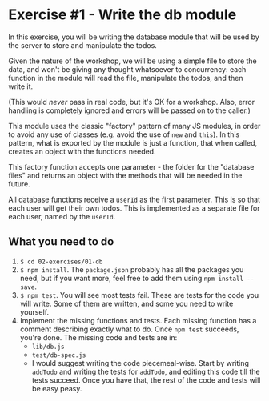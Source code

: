 # Exercise #1 - Write the db module
In this exercise, you will be writing the database module that will be used
by the server to store and manipulate the todos.

Given the nature of the workshop, we will be using a simple file to store the
data, and won't be giving any thought whatsoever to concurrency: 
each function in the module will read the file, manipulate the todos,
and then write it.

(This would _never_ pass in real code, but it's OK for a
workshop. Also, error handling is completely ignored and errors will be passed
on to the caller.)

This module uses the classic "factory" pattern of many JS modules,
in order to avoid any use of classes (e.g. avoid the use of `new` and `this`).
In this pattern, what is exported by the module is just a function,
that when called, creates an object with the functions needed.

This factory function accepts one parameter - the folder for the "database
files" and returns an object with the methods that will be needed 
in the future.

All database functions receive a `userId` as the first parameter. This is 
so that each user will get their own todos. This is implemented as a separate
file for each user, named by the `userId`.

## What you need to do
1. `$ cd 02-exercises/01-db`
1. `$ npm install`. The `package.json` probably has all the packages you need,
   but if you want more, feel free to add them using `npm install --save`.
1. `$ npm test`. You will see most tests fail. 
   These are tests for the code you will write. Some of them
   are written, and some you need to write yourself. 
1. Implement the missing functions and tests. Each missing function has a comment
   describing exactly what to do. Once `npm test` succeeds, you're done.
   The missing code and tests are in:
   * `lib/db.js`
   * `test/db-spec.js`
   * I would suggest writing the code piecemeal-wise. Start by writing `addTodo`
     and writing the tests for `addTodo`, and editing this code till 
     the tests succeed. 
     Once you have that, the rest of the code and tests will be easy peasy.   

